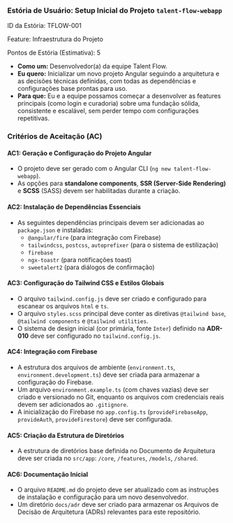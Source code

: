 ### **Estória de Usuário: Setup Inicial do Projeto `talent-flow-webapp`**

ID da Estória: TFLOW-001

Feature: Infraestrutura do Projeto

Pontos de Estória (Estimativa): 5

- **Como um:** Desenvolvedor(a) da equipe Talent Flow.
- **Eu quero:** Inicializar um novo projeto Angular seguindo a arquitetura e as decisões técnicas definidas, com todas as dependências e configurações base prontas para uso.
- **Para que:** Eu e a equipe possamos começar a desenvolver as features principais (como login e curadoria) sobre uma fundação sólida, consistente e escalável, sem perder tempo com configurações repetitivas.

### **Critérios de Aceitação (AC)**

#### **AC1: Geração e Configuração do Projeto Angular**

- O projeto deve ser gerado com o Angular CLI (`ng new talent-flow-webapp`).
- As opções para **standalone components**, **SSR (Server-Side Rendering)** e **SCSS** (SASS) devem ser habilitadas durante a criação.

#### **AC2: Instalação de Dependências Essenciais**

- As seguintes dependências principais devem ser adicionadas ao `package.json` e instaladas:
    - `@angular/fire` (para integração com Firebase)
    - `tailwindcss`, `postcss`, `autoprefixer` (para o sistema de estilização)
    - `firebase`
    - `ngx-toastr` (para notificações toast)
    - `sweetalert2` (para diálogos de confirmação)

#### **AC3: Configuração do Tailwind CSS e Estilos Globais**

- O arquivo `tailwind.config.js` deve ser criado e configurado para escanear os arquivos `html` e `ts`.
- O arquivo `styles.scss` principal deve conter as diretivas `@tailwind base`, `@tailwind components` e `@tailwind utilities`.
- O sistema de design inicial (cor primária, fonte `Inter`) definido na **ADR-010** deve ser configurado no `tailwind.config.js`.

#### **AC4: Integração com Firebase**

- A estrutura dos arquivos de ambiente (`environment.ts`, `environment.development.ts`) deve ser criada para armazenar a configuração do Firebase.
- Um arquivo `environment.example.ts` (com chaves vazias) deve ser criado e versionado no Git, enquanto os arquivos com credenciais reais devem ser adicionados ao `.gitignore`.
- A inicialização do Firebase no `app.config.ts` (`provideFirebaseApp`, `provideAuth`, `provideFirestore`) deve ser configurada.

#### **AC5: Criação da Estrutura de Diretórios**

- A estrutura de diretórios base definida no Documento de Arquitetura deve ser criada no `src/app`: `/core`, `/features`, `/models`, `/shared`.

#### **AC6: Documentação Inicial**

- O arquivo `README.md` do projeto deve ser atualizado com as instruções de instalação e configuração para um novo desenvolvedor.
- Um diretório `docs/adr` deve ser criado para armazenar os Arquivos de Decisão de Arquitetura (ADRs) relevantes para este repositório.